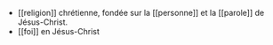 - [[religion]] chrétienne, fondée sur la [[personne]] et la [[parole]] de Jésus-Christ.
- [[foi]] en Jésus-Christ